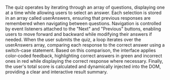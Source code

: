 The quiz operates by iterating through an array of questions, displaying one at a time while allowing users to select an answer. Each selection is stored in an array called userAnswers, ensuring that previous responses are remembered when navigating between questions. Navigation is controlled by event listeners attached to the "Next" and "Previous" buttons, enabling users to move forward and backward while modifying their answers if needed. When the user submits the quiz, a loop iterates over the userAnswers array, comparing each response to the correct answer using a switch-case statement. Based on this comparison, the interface applies color-coded feedback, highlighting correct answers in green and incorrect ones in red while displaying the correct response where necessary. Finally, the user's total score is calculated and dynamically injected into the DOM, providing a clear and interactive result summary.
